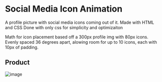 # Social Media Icon Animation
A profile picture with social media icons coming out of it. Made with HTML and CSS
Done with only css for simplicity and optimizaiton

Math for icon placement based off a 300px profile img with 80px icons. Evenly spaced 36 degrees apart, alowing room for up to 10 icons, each with 10px of padding.

## Product
![image](https://user-images.githubusercontent.com/50600343/91253988-28127980-e72f-11ea-831b-b471a147ec23.png)
